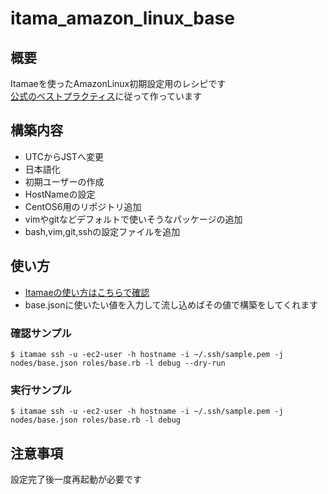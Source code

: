# itama_amazon_linux_base
## 概要
Itamaeを使ったAmazonLinux初期設定用のレシピです  
[公式のベストプラクティス](https://github.com/itamae-kitchen/itamae/wiki/Best-Practice)に従って作っています

## 構築内容
- UTCからJSTへ変更
- 日本語化
- 初期ユーザーの作成
- HostNameの設定
- CentOS6用のリポジトリ追加
- vimやgitなどデフォルトで使いそうなパッケージの追加
- bash,vim,git,sshの設定ファイルを追加

## 使い方
- [Itamaeの使い方はこちらで確認](https://itamae.kitchen/)
- base.jsonに使いたい値を入力して流し込めばその値で構築をしてくれます

### 確認サンプル
```
$ itamae ssh -u -ec2-user -h hostname -i ~/.ssh/sample.pem -j nodes/base.json roles/base.rb -l debug --dry-run 
```

### 実行サンプル
```
$ itamae ssh -u -ec2-user -h hostname -i ~/.ssh/sample.pem -j nodes/base.json roles/base.rb -l debug
```

## 注意事項
設定完了後一度再起動が必要です